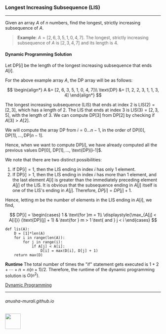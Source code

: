 ### Longest Increasing Subsequence (LIS)

***

Given an array $A$ of $n$ numbers, find the longest, strictly increasing subsequence of $A$.

> **Example**: $A = [2, 6, 3, 5, 1, 0, 4, 7]$. The longest, strictly increasing subsequence of $A$ is $[2, 3, 4, 7]$ and its length is 4.

#### Dynamic Programming Solution

Let $\text{DP}[i]$ be the length of the longest increasing subsequence that ends $A[i]$.

For the above example array $A$, the DP array will be as follows:

$$
\begin{align*}
A &=  [2, 6, 3, 5, 1, 0, 4, 7]\\
\text{DP} &= [1, 2, 2, 3, 1, 1, 3, 4] 
\end{align*}
$$

The longest increasing subsequence (LIS) that ends at index 2 is $\text{LIS}(2) = [2, 3]$, which has a length of 2. The LIS that ends at index 3 is $\text{LIS}(3) = [2, 3, 5]$, with the length of 3. We can compute DP[3] from DP[2] by checking if $A[3] > A[2]$.

We will compute the array DP from $i = 0 \ldots n-1$, in the order of $\text{DP}[0], \text{DP}[1], \ldots, \text{DP}[n-1]$.

Hence, when we want to compute $\text{DP}[i]$, we have already computed all the previous values $\text{DP}[0]$, $\text{DP}[1], \ldots$, \text{DP}[i-1]$.

We note that there are two distinct possibilities:

1. If $\text{DP}[i] = 1$, then the LIS ending in index $i$ has only 1 element.
2. If $\text{DP}[i] > 1$, then the LIS ending in index $i$ has more than 1 element, and the last element $A[i]$ is greater than the immediately preceding element $A[j]$ of the LIS. It is obvious that the subsequence ending in $A[j]$ itself is one of the LIS's ending in $A[j]$. Therefore, $DP[i] = DP[j] + 1$.

Hence, letting $m$ be the number of elements in the LIS ending in $A[i]$, we find,

$$
DP[i] = 
\begin{cases}
1 & \text{for }m = 1\\
\displaystyle{\max_{A[j] < A[i]}} (\text{DP}[j] + 1) & \text{for } m > 1 \text{ and } j < i
\end{cases}
$$

```
def lis(A):
    D = [1]*len(A)
    for i in range(len(A)):
        for j in range(i):
            if A[j] < A[i]:
                D[i] = max(D[i], D[j] + 1)
    return max(D)
```

**Runtime** The total number of times the "if" statement gets executed is $1 + 2 + \cdots + n = n(n+1)/2$. Therefore, the runtime of the dynamic programming solution is $O(n^2)$. 

[Dynamic Programming](./dp.md)

* * *
###### anusha-murali.github.io

<img src="https://github.com/anusha-murali/anusha-murali.github.io/assets/111596338/639243aa-2857-4595-a65a-7852762bb002" width="50" height="50"/>
